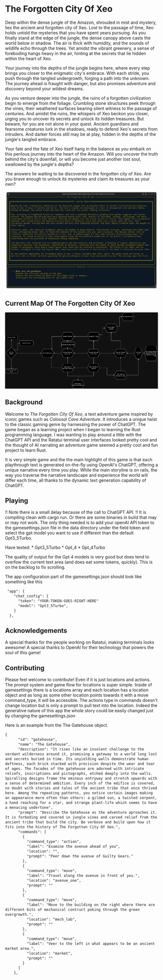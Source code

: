 # The Forgotten City Of Xeo

Deep within the dense jungle of the Amazon, shrouded in mist and mystery, lies the ancient and forgotten city of Xeo. Lost to the passage of time, Xeo holds untold the mysteries that you have spent years pursuing. As you finally stand at the edge of the jungle, the dense canopy above casts the world below in shadow. The air is thick with humidity, and the sounds of wildlife echo through the trees. Yet amidst the vibrant greenery, a sense of foreboding hangs heavy in the air, hinting at the secrets that lie hidden within the heart of Xeo.<br>

Your journey into the depths of the jungle begins here, where every step brings you closer to the enigmatic city's embrace. With each stride, you push through the tangled undergrowth, forging a path into the unknown. The journey ahead is fraught with danger, but also promises adventure and discovery beyond your wildest dreams.<br>

As you venture deeper into the jungle, the ruins of a forgotten civilization begin to emerge from the foliage. Crumbling stone structures peek through the vines, their weathered surfaces bearing silent witness to the passage of centuries. And amidst the ruins, the whispers of Xeo beckon you closer, urging you to uncover its secrets and unlock its hidden treasures. But beware, for you are not alone in your quest. Ancient guardians and fearsome creatures lurk in the shadows, ready to defend Xeo's secrets from intruders. And darker forces still may be at play, hidden in the depths of the jungle's tangled embrace.<br>

Your fate and the fate of Xeo itself hang in the balance as you embark on this perilous journey into the heart of the Amazon. Will you uncover the truth behind the city's downfall, or will you become just another lost soul, swallowed by the jungle's depths?<br>

The answers lie waiting to be discovered in the forgotten city of Xeo. Are you brave enough to unlock its mysteries and claim its treasures as your own?

![Screenshot](./Project_Metadata/gpt4_loadscreen.png)


## Current Map Of The Forgotten City Of Xeo

![Map of The Forgotten City Of Xeo](./Project_Metadata/Forgotten-City-Of-Xeo-Map.webp)

## Background

Welcome to *The Forgotten City Of Xeo*, a text adventure game inspired by iconic games such as *Colossal Cave Adventure*. It introduces a unique twist to the classic gaming genre by harnessing the power of ChatGPT. The game began as a learning project when I began to learning the Rust programming language. I was wanting to play around a little with the ChatGPT API and the Ratatui terminal user interfaces looked pretty cool and the thought of AI narrating an adventure game seemed a pretty cool and fun project to learn Rust.

It is very simple game and the the main highlight of this game is that each playthrough text is generated on-the-fly using OpenAI's ChatGPT, offering a unique narrative every time you play. While the main storyline is on rails, the way you traverse the narrative landscape and experience the world will differ each time, all thanks to the dynamic text generation capability of ChatGPT.


## Playing
!! Note there is a small delay because of the call to ChatGPT API. !!
It is compiling clean with cargo run.  Or there are some binaries in build that may or may not work. The only thing needed is to add your openAI API token to the gamesettings.json file in the data directory under the field token and select the gpt model you want to use if different than the default Gpt3_5Turbo.


Have tested: 
    * Gpt3_5Turbo
    * Gpt_4
    * Gpt_4Turbo

The quality of output for the Gpt 4 models is very good but does tend to overfow the current text area (and does eat some tokens, quickly). This is on the backlog to fix scrolling.  

The app configuration part of the gamesettings.json should look like something like this
```
 "app": {
    "chat_config": {
      "token": "YOUR-TOKEN-GOES-RIGHT-HERE"
      "model": "Gpt3_5Turbo",
    }
  },
```

## Acknowledgements

A special thanks for the people working on Ratatui, making terminals looks awesome!
A special thanks to OpenAI for their technology that powers the soul of this game!

## Contributing 

Please feel welcome to contribute!  Even if it is just locations and actions.  The prompt system and game flow for locations is super simple. Inside of gamesettings there is a locations array and each location has a location object and as long as some other location points towards it with a move command_type, it will be accessible.  The actions type in commands doesn't change location but is only a prompt to pull text into the location. Indeed the generative nature of this app the whole story could be easily changed just by changing the gamesettings.json 


Here is an example from the The Gatehouse object.

```
{
      "id": "gatehouse",
      "name": "The Gatehouse",
      "description": "It rises like an insolent challenge to the verdant wilderness around it, promising a gateway to a world long lost and secrets buried in time. Its unyielding walls demonstrate human deftness, each brick stacked with precision despite the wear and tear of ages. The facades of the gatehouse are adorned with intricate reliefs, inscriptions and pictographs, etched deeply into the walls. Spiralling designs frame the ominous entryway and stretch upwards with a sense of determined ambition. Every inch of the edifice is covered, no doubt with stories and tales of the ancient tribe that once thrived here. Among the repeating patterns, you notice certain images making an appearance more often than others: a gilded sun, a twisted serpent, a hand reaching for a star, and strange plant-life which seems to have a menacing undertone",
      "prompt": "Describe the Gatehouse as the adventure aproaches it. It is forboding and covered in jungle vines and carved relief from the ancient tribe that build the city. Be verbose and build upon how it fits into the history of The Forgotten City Of Xeo.",
      "commands": [
        {
          "command_type": "action",
          "label": "Examine the avenue ahead of you",
          "location": "",
          "prompt": "Peer down the avenue of Guilty Gears."
        },
        {
          "command_type": "move",
          "label": "Travel along the avenue in front of you.",
          "location": "avenue_one",
          "prompt": ""
        },
        {
          "command_type": "move",
          "label": "Move to the building on the right where there are different bits of mechanical contruct poking through the green overgrowth.",
          "location": "mech_lab",
          "prompt": ""
        },
        {
          "command_type": "move",
          "label": "Veer to the left in what appears to be an ancient market area.",
          "location": "market",
          "prompt": ""
        }
      ]
    },
```